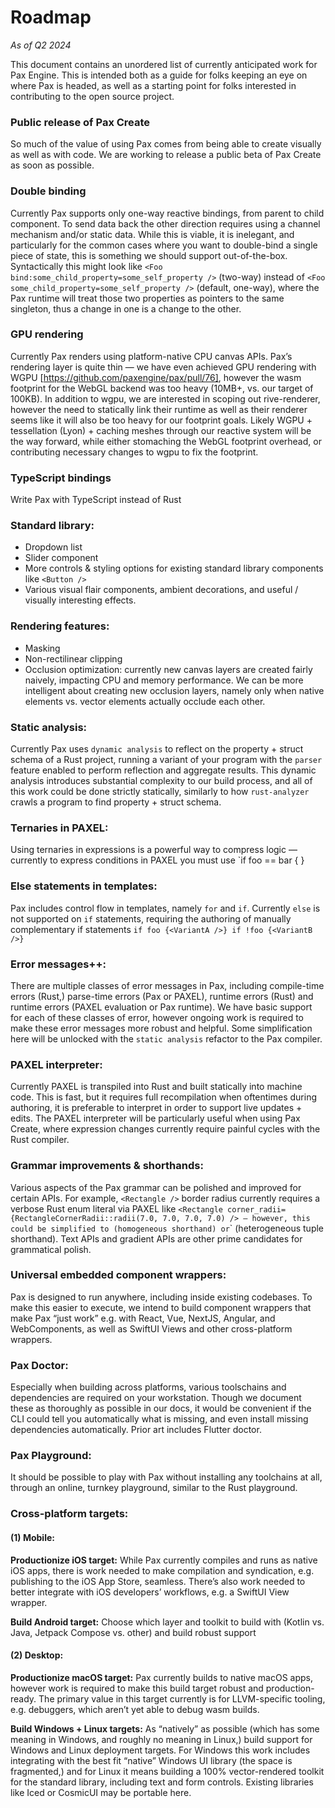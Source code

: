# Roadmap
*As of Q2 2024*

This document contains an unordered list of currently anticipated work for Pax Engine.  This is intended both as a guide for folks keeping an eye on where Pax is headed, as well as a starting point for folks interested in contributing to the open source project.

### Public release of Pax Create
So much of the value of using Pax comes from being able to create visually as well as with code.  We are working to release a public beta of Pax Create as soon as possible.

### Double binding
Currently Pax supports only one-way reactive bindings, from parent to child component.  To send data back the other direction requires using a channel mechanism and/or static data.  While this is viable, it is inelegant, and particularly for the common cases where you want to double-bind a single piece of state, this is something we should support out-of-the-box.  Syntactically this might look like `<Foo bind:some_child_property=some_self_property />` (two-way) instead of `<Foo some_child_property=some_self_property />` (default, one-way), where the Pax runtime will treat those two properties as pointers to the same singleton, thus a change in one is a change to the other.

### GPU rendering
Currently Pax renders using platform-native CPU canvas APIs.  Pax’s rendering layer is quite thin — we have even achieved GPU rendering with WGPU [https://github.com/paxengine/pax/pull/76], however the wasm footprint for the WebGL backend was too heavy (10MB+, vs. our target of 100KB).  In addition to wgpu, we are interested in scoping out rive-renderer, however the need to statically link their runtime as well as their renderer seems like it will also be too heavy for our footprint goals.  Likely WGPU + tessellation (Lyon) + caching meshes through our reactive system will be the way forward, while either stomaching the WebGL footprint overhead, or contributing necessary changes to wgpu to fix the footprint.

### TypeScript bindings
Write Pax with TypeScript instead of Rust

### Standard library:
- Dropdown list
- Slider component
- More controls & styling options for existing standard library components like `<Button />`
- Various visual flair components, ambient decorations, and useful / visually interesting effects.

### Rendering features:
- Masking
- Non-rectilinear clipping
- Occlusion optimization: currently new canvas layers are created fairly naively, impacting CPU and memory performance.  We can be more intelligent about creating new occlusion layers, namely only when native elements vs. vector elements actually occlude each other.

### Static analysis:
Currently Pax uses `dynamic analysis` to reflect on the property + struct schema of a Rust project, running a variant of your program with the `parser` feature enabled to perform reflection and aggregate results.
This dynamic analysis introduces substantial complexity to our build process, and all of this work could be done strictly statically, similarly to how `rust-analyzer` crawls a program to find property + struct schema.

### Ternaries in PAXEL:
Using ternaries in expressions is a powerful way to compress logic — currently to express conditions in PAXEL you must use `if foo == bar { <FooVariantA /> }

### Else statements in templates:
Pax includes control flow in templates, namely `for` and `if`.  Currently `else` is not supported on `if` statements, requiring the authoring of manually complementary if statements `if foo {<VariantA />} if !foo {<VariantB />}`

### Error messages++:
There are multiple classes of error messages in Pax, including compile-time errors (Rust,) parse-time errors (Pax or PAXEL), runtime errors (Rust) and runtime errors (PAXEL evaluation or Pax runtime).
We have basic support for each of these classes of error, however ongoing work is required to make these error messages more robust and helpful.  Some simplification here will be unlocked with the `static analysis` refactor to the Pax compiler.

### PAXEL interpreter:
Currently PAXEL is transpiled into Rust and built statically into machine code.  This is fast, but it requires full recompilation when oftentimes during authoring, it is preferable to interpret in order to support live updates + edits.  The PAXEL interpreter will be particularly useful when using Pax Create, where expression changes currently require painful cycles with the Rust compiler.

### Grammar improvements & shorthands:
Various aspects of the Pax grammar can be polished and improved for certain APIs.  For example, `<Rectangle />` border radius currently requires a verbose Rust enum literal via PAXEL like `<Rectangle corner_radii={RectangleCornerRadii::radii(7.0, 7.0, 7.0, 7.0) /> — however, this could be simplified to `<Rectangle corner_radii=7 />` (homogeneous shorthand) or `<Rectangle corner_radii=(7,7,7,7) />` (heterogeneous tuple shorthand).  Text APIs and gradient APIs are other prime candidates for grammatical polish.

### Universal embedded component wrappers:
Pax is designed to run anywhere, including inside existing codebases.  To make this easier to execute, we intend to build component wrappers that make Pax “just work” e.g. with React, Vue, NextJS, Angular, and WebComponents, as well as SwiftUI Views and other cross-platform wrappers.

### Pax Doctor:
Especially when building across platforms, various toolschains and dependencies are required on your workstation. Though we document these as thoroughly as possible in our docs, it would be convenient if the CLI could tell you automatically what is missing, and even install missing dependencies automatically.  Prior art includes Flutter doctor.

### Pax Playground:
It should be possible to play with Pax without installing any toolchains at all, through an online, turnkey playground, similar to the Rust playground.

### Cross-platform targets:

#### (1) Mobile:
**Productionize iOS target:**
While Pax currently compiles and runs as native iOS apps, there is work needed to make compilation and syndication, e.g. publishing to the iOS App Store, seamless.  There’s also work needed to better integrate with iOS developers’ workflows, e.g. a SwiftUI View wrapper.

**Build Android target:**
Choose which layer and toolkit to build with (Kotlin vs. Java, Jetpack Compose vs. other) and build robust support

#### (2) Desktop:
**Productionize macOS target:**
Pax currently builds to native macOS apps, however work is required to make this build target robust and production-ready.  The primary value in this target currently is for LLVM-specific tooling, e.g. debuggers, which aren’t yet able to debug wasm builds.

**Build Windows + Linux targets:**
As “natively” as possible (which has some meaning in Windows, and roughly no meaning in Linux,) build support for Windows and Linux deployment targets.  For Windows this work includes integrating with the best fit “native” Windows UI library (the space is fragmented,) and for Linux it means building a 100% vector-rendered toolkit for the standard library, including text and form controls.  Existing libraries like Iced or CosmicUI may be portable here.